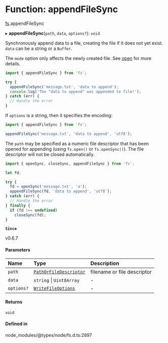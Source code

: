 # Function: appendFileSync

[fs](../modules/fs.md).appendFileSync

▸ **appendFileSync**(`path`, `data`, `options?`): `void`

Synchronously append data to a file, creating the file if it does not yet
exist. `data` can be a string or a `Buffer`.

The `mode` option only affects the newly created file. See [open](fs.open.md) for more details.

```js
import { appendFileSync } from 'fs';

try {
  appendFileSync('message.txt', 'data to append');
  console.log('The "data to append" was appended to file!');
} catch (err) {
  // Handle the error
}
```

If `options` is a string, then it specifies the encoding:

```js
import { appendFileSync } from 'fs';

appendFileSync('message.txt', 'data to append', 'utf8');
```

The `path` may be specified as a numeric file descriptor that has been opened
for appending (using `fs.open()` or `fs.openSync()`). The file descriptor will
not be closed automatically.

```js
import { openSync, closeSync, appendFileSync } from 'fs';

let fd;

try {
  fd = openSync('message.txt', 'a');
  appendFileSync(fd, 'data to append', 'utf8');
} catch (err) {
  // Handle the error
} finally {
  if (fd !== undefined)
    closeSync(fd);
}
```

**`Since`**

v0.6.7

#### Parameters

| Name | Type | Description |
| :------ | :------ | :------ |
| `path` | [`PathOrFileDescriptor`](../types/fs.PathOrFileDescriptor.md) | filename or file descriptor |
| `data` | `string` \| `Uint8Array` | - |
| `options?` | [`WriteFileOptions`](../types/fs.WriteFileOptions.md) | - |

#### Returns

`void`

#### Defined in

node_modules/@types/node/fs.d.ts:2897
